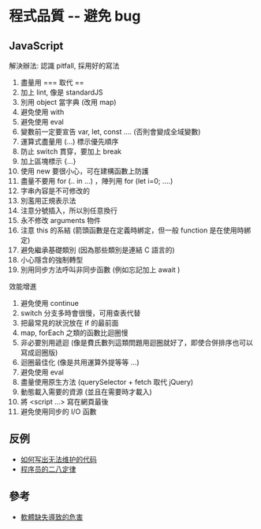 # 程式品質 -- 避免 bug

## JavaScript

解決辦法: 認識 pitfall, 採用好的寫法

1. 盡量用 === 取代 ==
2. 加上 lint, 像是 standardJS
3. 別用 object 當字典 (改用 map)
4. 避免使用 with
5. 避免使用 eval
6. 變數前一定要宣告 var, let, const .... (否則會變成全域變數)
7. 運算式盡量用 (...) 標示優先順序
8. 防止 switch 貫穿，要加上 break
9. 加上區塊標示 {...}
10. 使用 new 要很小心，可在建構函數上防護
11. 盡量不要用 for (.. in ...) ，陣列用 for (let i=0; ....)
12. 字串內容是不可修改的
13. 別濫用正規表示法
14. 注意分號插入，所以別任意換行
15. 永不修改 arguments 物件
16. 注意 this 的系結 (箭頭函數是在定義時綁定，但一般 function 是在使用時綁定)
17. 避免繼承基礎類別 (因為那些類別是連結 C 語言的)
18. 小心隱含的強制轉型
19. 別用同步方法呼叫非同步函數 (例如忘記加上 await )




效能增進

1. 避免使用 continue
2. switch 分支多時會很慢，可用查表代替
3. 把最常見的狀況放在 if 的最前面
4. map, forEach 之類的函數比迴圈慢
5. 非必要別用遞迴 (像是費氏數列這類問題用迴圈就好了，即使合併排序也可以寫成迴圈版)
6. 迴圈最佳化 (像是共用運算外提等等 ...)
7. 避免使用 eval
8. 盡量使用原生方法 (querySelector + fetch 取代 jQuery)
9. 動態載入需要的資源 (並且在需要時才載入)
10. 將 <script ...> 寫在網頁最後
11. 避免使用同步的 I/O 函數


## 反例

* [如何写出无法维护的代码](https://coolshell.cn/articles/4758.html)
* [程序员的二八定律](http://www.liriansu.com/pareto-rule-of-programmers)

## 參考

* [軟體缺失導致的危害](https://hackmd.io/@sysprog/software-failure)

